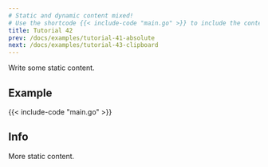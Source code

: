 ```yaml
---
# Static and dynamic content mixed!
# Use the shortcode {{< include-code "main.go" >}} to include the content of the file as a go-code block.
title: Tutorial 42
prev: /docs/examples/tutorial-41-absolute
next: /docs/examples/tutorial-43-clipboard
---
```


Write some static content.

## Example
{{< include-code "main.go" >}}

## Info
More static content.
